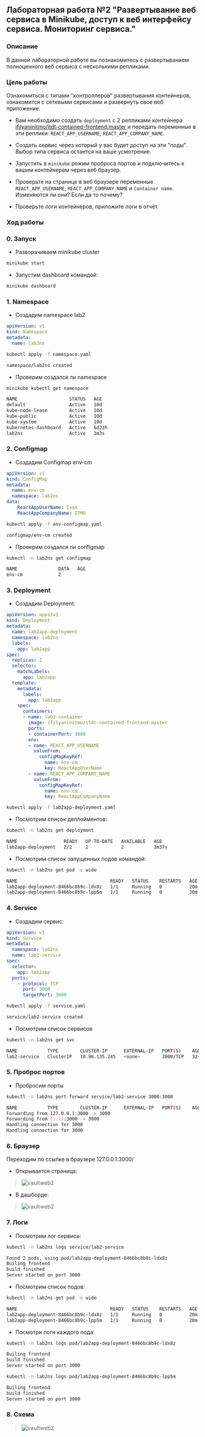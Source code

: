 ## Лабораторная работа №2 "Развертывание веб сервиса в Minikube, доступ к веб интерфейсу сервиса. Мониторинг сервиса."
### Описание

В данной лабораторной работе вы познакомитесь с развертыванием полноценного веб сервиса с несколькими репликами. 

### Цель работы

Ознакомиться с типами "контроллеров" развертывания контейнеров, ознакомится с сетевыми сервисами и развернуть свое веб приложение. 

- Вам необходимо создать `deployment` с 2 репликами контейнера [ifilyaninitmo/itdt-contained-frontend:master](https://hub.docker.com/repository/docker/ifilyaninitmo/itdt-contained-frontend) и передать переменные в эти реплики: `REACT_APP_USERNAME`, `REACT_APP_COMPANY_NAME`.

- Создать сервис через который у вас будет доступ на эти "поды". Выбор типа сервиса остается на ваше усмотрение. 

- Запустить в `minikube` режим проброса портов и подключитесь к вашим контейнерам через веб браузер.

- Проверьте на странице в веб браузере переменные `REACT_APP_USERNAME`, `REACT_APP_COMPANY_NAME` и `Container name`. Изменяются ли они? Если да то почему?

- Проверьте логи контейнеров, приложите логи в отчёт.

### Ход работы
### 0. Запуск

- Разворачиваем minikube cluster
  
```bash
minikube start
```

- Запустим dashboard командой:
```bash
minikube dashboard
```

### 1. Namespace
- Создадим namespace lab2
```yaml
apiVersion: v1
kind: Namespace
metadata:
  name: lab2ns 
```
```bash
kubectl apply -f namespace.yaml
```
```bash
namespace/lab2ns created
```
- Проверим создался ли namespace
```bash
minikube kubectl get namespace
```
```bash
NAME                   STATUS   AGE
default                Active   10d
kube-node-lease        Active   10d
kube-public            Active   10d
kube-system            Active   10d
kubernetes-dashboard   Active   6d22h
lab2ns                 Active   3m3s

```

### 2. Configmap
- Создадим Configmap env-cm

```yaml
apiVersion: v1
kind: ConfigMap
metadata:
  name: env-cm
  namespace: lab2ns
data:
    ReactAppUserName: Ivan
    ReactAppCompanyName: ITMO
```
```bash
kubectl apply -f env-configmap.yaml
```
```bash
configmap/env-cm created
```
- Проверим создался ли configmap
```bash
kubectl -n lab2ns get configmap
```
```bash
NAME               DATA   AGE
env-cm             2   
```

### 3. Deployment
- Создадим Deployment:
```yaml
apiVersion: apps/v1
kind: Deployment
metadata:
  name: lab2app-deployment
  namespace: lab2ns
  labels:
    app: lab2app
spec:
  replicas: 2
  selector:
    matchLabels:
      app: lab2app
  template:
    metadata:
      labels:
        app: lab2app
    spec:        
      containers:
      - name: lab2-container
        image: ifilyaninitmo/itdt-contained-frontend:master
        ports:
        - containerPort: 3000
        env:
        - name: REACT_APP_USERNAME
          valueFrom:
            configMapKeyRef:
              name: env-cm
              key: ReactAppUserName
        - name: REACT_APP_COMPANY_NAME
          valueFrom:
            configMapKeyRef:
              name: env-cm
              key: ReactAppCompanyName
```
```bash
kubectl apply -f lab2app-deployment.yaml
```

- Посмотрим список деплойментов:
```bash
kubectl -n lab2ns get deployment
```
```bash
NAME                 READY   UP-TO-DATE   AVAILABLE   AGE
lab2app-deployment   2/2     2            2           3m37s
```

- Посмотрим список запущенных подов командой:
```bash
kubectl -n lab2ns get pod -o wide
```
```bash
NAME                                  READY   STATUS    RESTARTS   AGE   IP           NODE       NOMINATED NODE   READINESS GATES
lab2app-deployment-8466bc8b9c-ldx8z   1/1     Running   0          20m   172.17.0.6   minikube   <none>           <none>
lab2app-deployment-8466bc8b9c-lpp5m   1/1     Running   0          20m   172.17.0.3   minikube   <none>           <none>
```

### 4. Service
- Создадим сервис:

```yaml
apiVersion: v1
kind: Service
metadata:
  namespace: lab2ns
  name: lab2-service
spec:
  selector:
    app: lab2app
  ports:
    - protocol: TCP
      port: 3000
      targetPort: 3000
```
```bash
kubectl apply -f service.yaml 
```
```bash
service/lab2-service created

```
- Посмотрим список сервисов
```bash
kubectl -n lab2ns get svc
```
```bash
NAME           TYPE        CLUSTER-IP      EXTERNAL-IP   PORT(S)    AGE
lab2-service   ClusterIP   10.96.135.245   <none>        3000/TCP   32s
```

### 5. Проброс портов
- Пробросим порты
```bash
kubectl -n lab2ns port-forward service/lab2-service 3000:3000
```
```bash
NAME           TYPE        CLUSTER-IP      EXTERNAL-IP   PORT(S)    AGE
Forwarding from 127.0.0.1:3000 -> 3000
Forwarding from [::1]:3000 -> 3000
Handling connection for 3000
Handling connection for 3000
```

### 6. Браузер
Переходим по ссылке в браузере 127.0.0.1:3000/

- Открывается страница:
>![vaultweb2](image/1.jpg)

- В дашборде:
>![vaultweb2](image/2.jpg)

### 7. Логи
- Посмотрим лог сервиса:
```bash
kubectl -n lab2ns logs service/lab2-service
```
```bash
Found 2 pods, using pod/lab2app-deployment-8466bc8b9c-ldx8z
Builing frontend
build finished
Server started on port 3000
```

- Посмотрим список подов:
```bash
kubectl -n lab2ns get pod -o wide
```
```bash
NAME                                  READY   STATUS    RESTARTS   AGE   IP           NODE       NOMINATED NODE   READINESS GATES
lab2app-deployment-8466bc8b9c-ldx8z   1/1     Running   0          20m   172.17.0.6   minikube   <none>           <none>
lab2app-deployment-8466bc8b9c-lpp5m   1/1     Running   0          20m   172.17.0.3   minikube   <none>           <none>
```

- Посмотри логи каждого пода:
```bash
kubectl -n lab2ns logs pod/lab2app-deployment-8466bc8b9c-ldx8z
```
```bash
Builing frontend
build finished
Server started on port 3000
```

```bash
kubectl -n lab2ns logs pod/lab2app-deployment-8466bc8b9c-lpp5m
```
```bash
Builing frontend
build finished
Server started on port 3000
```


### 8. Схема
>![vaultweb2](image/0.png)
